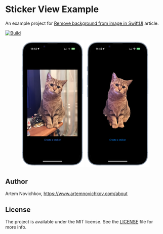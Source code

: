 
# Sticker View Example

An example project for [Remove background from image in SwiftUI](https://www.artemnovichkov.com/blog/remove-background-from-image-in-swiftui) article.

[![Build](https://github.com/artemnovichkov/StickerViewExample/actions/workflows/build.yml/badge.svg)](https://github.com/artemnovichkov/StickerViewExample/actions/workflows/build.yml)

<p align="center"/>
  <img src=".github/before.png" width="40%"/>
  <img src=".github/after.png" width="40%"/>
</p>

## Author

Artem Novichkov, https://www.artemnovichkov.com/about

## License

The project is available under the MIT license. See the [LICENSE](./LICENSE) file for more info.
